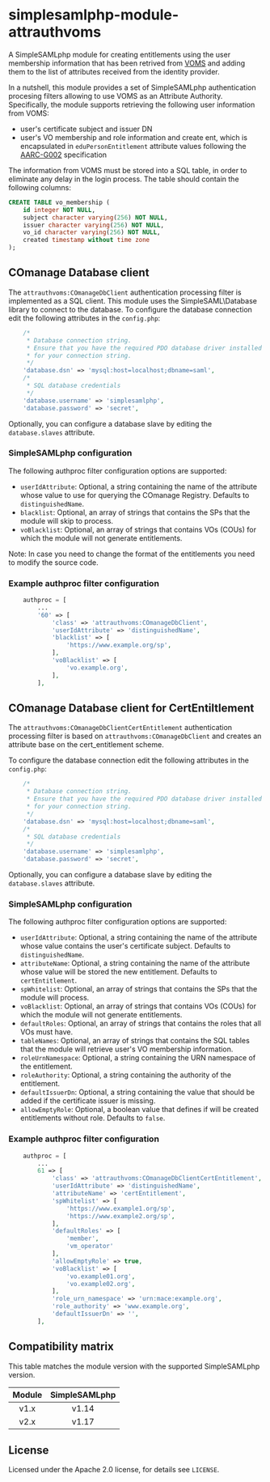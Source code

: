 # simplesamlphp-module-attrauthvoms

A SimpleSAMLphp module for creating entitlements using the user membership
information that has been retrived from
[VOMS](http://italiangrid.github.io/voms/documentation/voms-admin-guide/3.7.0/api.html)
and adding them to the list of attributes received from the identity provider.

In a nutshell, this module provides a set of SimpleSAMLphp authentication
procesing filters allowing to use VOMS as an Attribute Authority. Specifically,
the module supports retrieving the following user information from VOMS:

- user's certificate subject and issuer DN
- user's VO membership and role information and create ent, which is
  encapsulated in `eduPersonEntitlement` attribute values following the
  [AARC-G002](https://aarc-community.org/guidelines/aarc-g002/) specification

The information from VOMS must be stored into a SQL table, in order to eliminate
any delay in the login process. The table should contain the following columns:

```sql
CREATE TABLE vo_membership (
    id integer NOT NULL,
    subject character varying(256) NOT NULL,
    issuer character varying(256) NOT NULL,
    vo_id character varying(256) NOT NULL,
    created timestamp without time zone
);
```

## COmanage Database client

The `attrauthvoms:COmanageDbClient` authentication processing filter is
implemented as a SQL client. This module uses the SimpleSAML\Database library to
connect to the database. To configure the database connection edit the following
attributes in the `config.php`:

```php
    /*
     * Database connection string.
     * Ensure that you have the required PDO database driver installed
     * for your connection string.
     */
    'database.dsn' => 'mysql:host=localhost;dbname=saml',
    /*
     * SQL database credentials
     */
    'database.username' => 'simplesamlphp',
    'database.password' => 'secret',
```

Optionally, you can configure a database slave by editing the `database.slaves`
attribute.

### SimpleSAMLphp configuration

The following authproc filter configuration options are supported:

- `userIdAttribute`: Optional, a string containing the name of the attribute
  whose value to use for querying the COmanage Registry. Defaults to
  `distinguishedName`.
- `blacklist`: Optional, an array of strings that contains the SPs that the
  module will skip to process.
- `voBlacklist`: Optional, an array of strings that contains VOs (COUs) for
  which the module will not generate entitlements.

Note: In case you need to change the format of the entitlements you need to
modify the source code.

### Example authproc filter configuration

```php
    authproc = [
        ...
        '60' => [
            'class' => 'attrauthvoms:COmanageDbClient',
            'userIdAttribute' => 'distinguishedName',
            'blacklist' => [
                'https://www.example.org/sp',
            ],
            'voBlacklist' => [
                'vo.example.org',
            ],
        ],
```

## COmanage Database client for CertEntiltlement

The `attrauthvoms:COmanageDbClientCertEntitlement` authentication processing
filter is based on `attrauthvoms:COmanageDbClient` and creates an attribute base
on the cert_entitlement scheme.

To configure the database connection edit the following attributes in the
`config.php`:

```php
    /*
     * Database connection string.
     * Ensure that you have the required PDO database driver installed
     * for your connection string.
     */
    'database.dsn' => 'mysql:host=localhost;dbname=saml',
    /*
     * SQL database credentials
     */
    'database.username' => 'simplesamlphp',
    'database.password' => 'secret',
```

Optionally, you can configure a database slave by editing the `database.slaves`
attribute.

### SimpleSAMLphp configuration

The following authproc filter configuration options are supported:

- `userIdAttribute`: Optional, a string containing the name of the attribute
  whose value contains the user's certificate subject. Defaults to
  `distinguishedName`.
- `attributeName`: Optional, a string containing the name of the attribute whose
  value will be stored the new entitlement. Defaults to `certEntitlement`.
- `spWhitelist`: Optional, an array of strings that contains the SPs that the
  module will process.
- `voBlacklist`: Optional, an array of strings that contains VOs (COUs) for
  which the module will not generate entitlements.
- `defaultRoles`: Optional, an array of strings that contains the roles that all
  VOs must have.
- `tableNames`: Optional, an array of strings that contains the SQL tables that
  the module will retrieve user's VO membership information.
- `roleUrnNamespace`: Optional, a string containing the URN namespace of the
  entitlement.
- `roleAuthority`: Optional, a string containing the authority of the
  entitlement.
- `defaultIssuerDn`: Optional, a string containing the value that should be
  added if the certificate issuer is missing.
- `allowEmptyRole`: Optional, a boolean value that defines if will be created
  entitlements without role. Defaults to `false`.

### Example authproc filter configuration

```php
    authproc = [
        ...
        61 => [
            'class' => 'attrauthvoms:COmanageDbClientCertEntitlement',
            'userIdAttribute' => 'distinguishedName',
            'attributeName' => 'certEntitlement',
            'spWhitelist' => [
                'https://www.example1.org/sp',
                'https://www.example2.org/sp',
            ],
            'defaultRoles' => [
                'member',
                'vm_operator'
            ],
            'allowEmptyRole' => true,
            'voBlacklist' => [
                'vo.example01.org',
                'vo.example02.org',
            ],
            'role_urn_namespace' => 'urn:mace:example.org',
            'role_authority' => 'www.example.org',
            'defaultIssuerDn' => '',
        ],
```

## Compatibility matrix

This table matches the module version with the supported SimpleSAMLphp version.

| Module | SimpleSAMLphp |
| :----: | :-----------: |
|  v1.x  |     v1.14     |
|  v2.x  |     v1.17     |

## License

Licensed under the Apache 2.0 license, for details see `LICENSE`.

